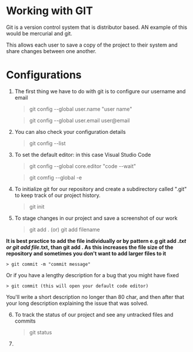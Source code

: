 
# Working with GIT

Git is a version control system that is distributor based. AN example of this would be mercurial and git.

This allows each user to save a copy of the project to their system and share changes between one another.

# Configurations

1. The first thing we have to do with git is to configure our username and email


	> git config --global user.name "user name"

	> git config --global user.email user@email

2. You can also check your configuration details

	> git config --list

3. To set the default editor: in this case Visual Studio Code
	
	> git config --global core.editor "code --wait"

	> git comfig --global -e

4. To initialize git for our repository and create a subdirectory called ".git" to keep track of our project history.

	> git init

5. To stage changes in our project and save a screenshot of our work

	> git add . (or) git add filename

**It is best practice to add the file individually or by pattern e.g git add *.txt or git add file*.txt, than git add . As this increases the file size of the repository and sometimes you don't want to add larger files to it**

	> git commit -m "commit message"

Or if you have a lengthy description for a bug that you might have fixed

	> git commit (this will open your default code editor)

You'll write a short description no longer than 80 char, and then after that your long description explaining the issue that was solved.

6. To track the status of our project and see any untracked files and commits

	> git status

7. 
